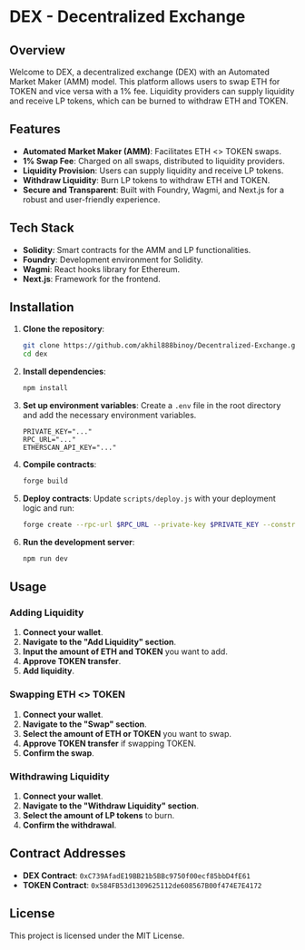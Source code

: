 # DEX - Decentralized Exchange

## Overview

Welcome to DEX, a decentralized exchange (DEX) with an Automated Market Maker (AMM) model. This platform allows users to swap ETH for TOKEN and vice versa with a 1% fee. Liquidity providers can supply liquidity and receive LP tokens, which can be burned to withdraw ETH and TOKEN.

## Features

- **Automated Market Maker (AMM)**: Facilitates ETH <> TOKEN swaps.
- **1% Swap Fee**: Charged on all swaps, distributed to liquidity providers.
- **Liquidity Provision**: Users can supply liquidity and receive LP tokens.
- **Withdraw Liquidity**: Burn LP tokens to withdraw ETH and TOKEN.
- **Secure and Transparent**: Built with Foundry, Wagmi, and Next.js for a robust and user-friendly experience.

## Tech Stack

- **Solidity**: Smart contracts for the AMM and LP functionalities.
- **Foundry**: Development environment for Solidity.
- **Wagmi**: React hooks library for Ethereum.
- **Next.js**: Framework for the frontend.

## Installation

1. **Clone the repository**:
    ```bash
    git clone https://github.com/akhil888binoy/Decentralized-Exchange.git
    cd dex
    ```

2. **Install dependencies**:
    ```bash
    npm install
    ```

3. **Set up environment variables**:
    Create a `.env` file in the root directory and add the necessary environment variables.

    ```plaintext
    PRIVATE_KEY="..."
    RPC_URL="..."
    ETHERSCAN_API_KEY="..."

    ```

4. **Compile contracts**:
    ```bash
    forge build
    ```

5. **Deploy contracts**:
    Update `scripts/deploy.js` with your deployment logic and run:
    ```bash
    forge create --rpc-url $RPC_URL --private-key $PRIVATE_KEY --constructor-args 0x584FB53d1309625112de608567B00f474E7E4172  --etherscan-api-key $ETHERSCAN_API_KEY --verify src/Exchange.sol:Exchange

    ```

6. **Run the development server**:
    ```bash
    npm run dev
    ```

## Usage

### Adding Liquidity

1. **Connect your wallet**.
2. **Navigate to the "Add Liquidity" section**.
3. **Input the amount of ETH and TOKEN** you want to add.
4. **Approve TOKEN transfer**.
5. **Add liquidity**.

### Swapping ETH <> TOKEN

1. **Connect your wallet**.
2. **Navigate to the "Swap" section**.
3. **Select the amount of ETH or TOKEN** you want to swap.
4. **Approve TOKEN transfer** if swapping TOKEN.
5. **Confirm the swap**.

### Withdrawing Liquidity

1. **Connect your wallet**.
2. **Navigate to the "Withdraw Liquidity" section**.
3. **Select the amount of LP tokens** to burn.
4. **Confirm the withdrawal**.

## Contract Addresses

- **DEX Contract**: `0xC739AfadE19BB21b5BBc9750f00ecf85bbD4fE61`
- **TOKEN Contract**: `0x584FB53d1309625112de608567B00f474E7E4172`

## License

This project is licensed under the MIT License.
